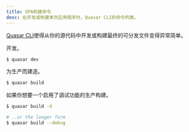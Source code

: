 ```yaml
---
title: SPA构建命令
desc: 在开发或构建单页应用程序时，Quasar CLI的命令列表。
---
```

[Quasar CLI](/start/quasar-cli)使得从你的源代码中开发或构建最终的可分发文件变得异常简单。

开发。
```bash
$ quasar dev
```

为生产而建造。
```bash
$ quasar build
```

如果你想要一个启用了调试功能的生产构建。

```bash
$ quasar build -d

# ..or the longer form
$ quasar build --debug
```
